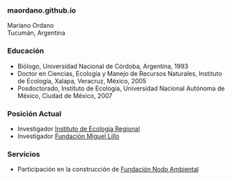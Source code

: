 ### maordano.github.io

Mariano Ordano  
Tucumán, Argentina

### Educación
- Biólogo, Universidad Nacional de Córdoba, Argentina, 1993
- Doctor en Ciencias, Ecología y Manejo de Recursos Naturales, Instituto de Ecología, Xalapa, Veracruz, México, 2005
- Posdoctorado, Instituto de Ecología, Universidad Nacional Autónoma de México, Ciudad de México, 2007

### Posición Actual
- Investigador [Instituto de Ecología Regional](https://ier.conicet.gov.ar/)
- Investigador [Fundación Miguel Lillo](https://www.lillo.org.ar/) 

### Servicios
- Participación en la construcción de [Fundación Nodo Ambiental](https://nodoambiental.org) 

